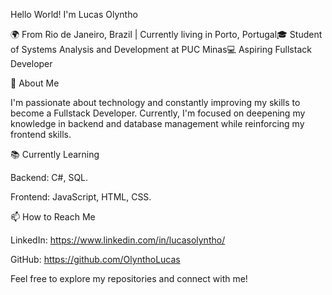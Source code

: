 Hello World! I'm Lucas Olyntho

🌍 From Rio de Janeiro, Brazil | Currently living in Porto, Portugal🎓 Student of Systems Analysis and Development at PUC Minas💻 Aspiring Fullstack Developer

🚀 About Me

I'm passionate about technology and constantly improving my skills to become a Fullstack Developer. Currently, I'm focused on deepening my knowledge in backend and database management while reinforcing my frontend skills.

📚 Currently Learning

Backend: C#, SQL.

Frontend: JavaScript, HTML, CSS.

📫 How to Reach Me

LinkedIn: https://www.linkedin.com/in/lucasolyntho/

GitHub: https://github.com/OlynthoLucas

Feel free to explore my repositories and connect with me!
<!---
OlynthoLucas/OlynthoLucas is a ✨ special ✨ repository because its `README.md` (this file) appears on your GitHub profile.
You can click the Preview link to take a look at your changes.
--->
